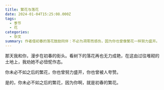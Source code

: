 ```yaml
---
title: 繁花与落花
date: 2024-01-04T15:25:08.000Z
tags:
  - 季节
  - 花
categories:
  - 杂文
summary: 作者借初春的落花鼓励同伴：不必为凋零而感伤，因为你也曾像繁花一样努力盛开。过去的价值不会消失，你本身就代表着初春的美好与证明。
---
```

那天我和你，漫步在初春的街头。看树下的落花再也无力成艳，在这由过往堆砌的土地上，我劝她不必忸怩作态。

你未必不如之后的繁花，你也曾努力盛开，你也曾被人夸赞。

是的，你未必不如之后的繁花，因为你啊，就是初春的繁花。
